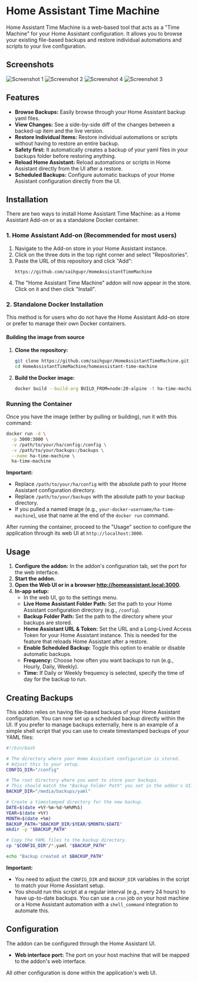 # Home Assistant Time Machine

Home Assistant Time Machine is a web-based tool that acts as a "Time Machine" for your Home Assistant configuration. It allows you to browse your existing file-based backups and restore individual automations and scripts to your live configuration.

## Screenshots

![Screenshot 1](https://i.imgur.com/tckqmy8.png)
![Screenshot 2](https://i.imgur.com/KOqjUYD.png)
![Screenshot 4](https://i.imgur.com/GWWwkht.png)
![Screenshot 3](https://i.imgur.com/LbjZobV.png)

## Features

*   **Browse Backups:** Easily browse through your Home Assistant backup yaml files.
*   **View Changes:** See a side-by-side diff of the changes between a backed-up item and the live version.
*   **Restore Individual Items:** Restore individual automations or scripts without having to restore an entire backup.
*   **Safety first:** It automatically creates a backup of your yaml files in your backups folder before restoring anything.
*   **Reload Home Assistant:** Reload automations or scripts in Home Assistant directly from the UI after a restore.
*   **Scheduled Backups:** Configure automatic backups of your Home Assistant configuration directly from the UI.

## Installation

There are two ways to install Home Assistant Time Machine: as a Home Assistant Add-on or as a standalone Docker container.

### 1. Home Assistant Add-on (Recommended for most users)

1.  Navigate to the Add-on store in your Home Assistant instance.
2.  Click on the three dots in the top right corner and select "Repositories".
3.  Paste the URL of this repository and click "Add":
    ```
    https://github.com/saihgupr/HomeAssistantTimeMachine
    ```
4.  The "Home Assistant Time Machine" addon will now appear in the store. Click on it and then click "Install".

### 2. Standalone Docker Installation

This method is for users who do not have the Home Assistant Add-on store or prefer to manage their own Docker containers.

#### Building the image from source

1.  **Clone the repository:**
    ```bash
    git clone https://github.com/saihgupr/HomeAssistantTimeMachine.git
    cd HomeAssistantTimeMachine/homeassistant-time-machine
    ```

2.  **Build the Docker image:**
    ```bash
    docker build --build-arg BUILD_FROM=node:20-alpine -t ha-time-machine .
    ```

### Running the Container

Once you have the image (either by pulling or building), run it with this command:

```bash
docker run -d \
  -p 3000:3000 \
  -v /path/to/your/ha/config:/config \
  -v /path/to/your/backups:/backups \
  --name ha-time-machine \
  ha-time-machine
```

**Important:**
*   Replace `/path/to/your/ha/config` with the absolute path to your Home Assistant configuration directory.
*   Replace `/path/to/your/backups` with the absolute path to your backup directory.
*   If you pulled a named image (e.g., `your-docker-username/ha-time-machine`), use that name at the end of the `docker run` command.

After running the container, proceed to the "Usage" section to configure the application through its web UI at `http://localhost:3000`.

## Usage

1.  **Configure the addon:** In the addon's configuration tab, set the port for the web interface.
2.  **Start the addon.**
3.  **Open the Web UI or in a browser http://homeassistant.local:3000.**
4.  **In-app setup:**
    *   In the web UI, go to the settings menu.
    *   **Live Home Assistant Folder Path:** Set the path to your Home Assistant configuration directory (e.g., `/config`).
    *   **Backup Folder Path:** Set the path to the directory where your backups are stored.
    *   **Home Assistant URL & Token:** Set the URL and a Long-Lived Access Token for your Home Assistant instance. This is needed for the feature that reloads Home Assistant after a restore.
    *   **Enable Scheduled Backup:** Toggle this option to enable or disable automatic backups.
    *   **Frequency:** Choose how often you want backups to run (e.g., Hourly, Daily, Weekly).
    *   **Time:** If Daily or Weekly frequency is selected, specify the time of day for the backup to run.

## Creating Backups

This addon relies on having file-based backups of your Home Assistant configuration. You can now set up a scheduled backup directly within the UI. If you prefer to manage backups externally, here is an example of a simple shell script that you can use to create timestamped backups of your YAML files:

```bash
#!/bin/bash

# The directory where your Home Assistant configuration is stored.
# Adjust this to your setup.
CONFIG_DIR="/config"

# The root directory where you want to store your backups.
# This should match the "Backup Folder Path" you set in the addon's UI.
BACKUP_DIR="/media/backups/yaml"

# Create a timestamped directory for the new backup.
DATE=$(date +%Y-%m-%d-%H%M%S)
YEAR=$(date +%Y)
MONTH=$(date +%m)
BACKUP_PATH="$BACKUP_DIR/$YEAR/$MONTH/$DATE"
mkdir -p "$BACKUP_PATH"

# Copy the YAML files to the backup directory.
cp "$CONFIG_DIR"/*.yaml "$BACKUP_PATH"

echo "Backup created at $BACKUP_PATH"
```

**Important:**
*   You need to adjust the `CONFIG_DIR` and `BACKUP_DIR` variables in the script to match your Home Assistant setup.
*   You should run this script at a regular interval (e.g., every 24 hours) to have up-to-date backups. You can use a `cron` job on your host machine or a Home Assistant automation with a `shell_command` integration to automate this.

## Configuration

The addon can be configured through the Home Assistant UI.

*   **Web interface port:** The port on your host machine that will be mapped to the addon's web interface.

All other configuration is done within the application's web UI.
